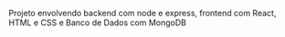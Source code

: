 Projeto envolvendo backend com node e express, frontend com React, HTML e CSS e Banco de Dados com MongoDB
